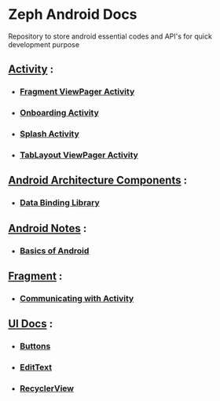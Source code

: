 # Zeph Android Docs

Repository to store android essential codes and API's for quick development purpose

## [Activity](https://github.com/ashish7zeph/Zeph-Android-Docs/tree/master/Activity) :

* ### [Fragment ViewPager Activity](https://github.com/ashish7zeph/Zeph-Android-Docs/tree/master/Activity/Fragment%20ViewPager%20Activity)
* ### [Onboarding Activity](https://github.com/ashish7zeph/Zeph-Android-Docs/tree/master/Activity/Onboarding%20Activity)
* ### [Splash Activity](https://github.com/ashish7zeph/Zeph-Android-Docs/tree/master/Activity/Splash%20Activity)
* ### [TabLayout ViewPager Activity](https://github.com/zeph7/Zeph-Android-Docs/tree/master/Activity/TabLayout%20ViewPager%20Activity)

## [Android Architecture Components](https://github.com/ashish7zeph/Zeph-Android-Docs/tree/master/Android%20Architecture%20Components) :

* ### [Data Binding Library](https://github.com/ashish7zeph/Zeph-Android-Docs/tree/master/Android%20Architecture%20Components/Data%20Binding%20Library)

## [Android Notes](https://github.com/ashish7zeph/Zeph-Android-Docs/tree/master/Android%20Notes) :

* ### [Basics of Android](https://github.com/ashish7zeph/Zeph-Android-Docs/tree/master/Android%20Notes/Basics%20of%20Android)

## [Fragment](https://github.com/ashish7zeph/Zeph-Android-Docs/tree/master/Fragment) :

* ### [Communicating with Activity](https://github.com/ashish7zeph/Zeph-Android-Docs/tree/master/Fragment/Communicating%20with%20Activity)

## [UI Docs](https://github.com/ashish7zeph/Zeph-Android-Docs/tree/master/UI) :

* ### [Buttons](https://github.com/ashish7zeph/Zeph-Android-Docs/tree/master/UI/Buttons)
* ### [EditText](https://github.com/ashish7zeph/Zeph-Android-Docs/tree/master/UI/EditText)
* ### [RecyclerView](https://github.com/ashish7zeph/Zeph-Android-Docs/tree/master/UI/RecyclerView)
